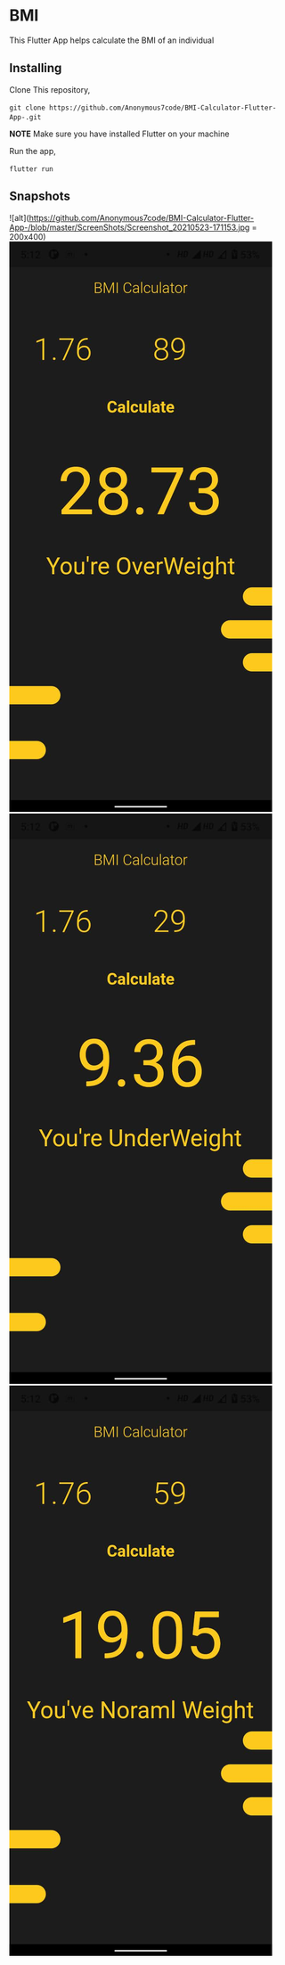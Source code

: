 # BMI

This Flutter App helps calculate the BMI of an individual

## Installing

Clone This repository,

`git clone https://github.com/Anonymous7code/BMI-Calculator-Flutter-App-.git`

**NOTE**
Make sure you have installed Flutter on your machine

Run the app,

`flutter run `

##  Snapshots
![alt](https://github.com/Anonymous7code/BMI-Calculator-Flutter-App-/blob/master/ScreenShots/Screenshot_20210523-171153.jpg = 200x400)
![alt text](https://github.com/Anonymous7code/BMI-Calculator-Flutter-App-/blob/master/ScreenShots/Screenshot_20210523-171248.jpg)
![alt text](https://github.com/Anonymous7code/BMI-Calculator-Flutter-App-/blob/master/ScreenShots/Screenshot_20210523-171236.jpg)
![alt text](https://github.com/Anonymous7code/BMI-Calculator-Flutter-App-/blob/master/ScreenShots/Screenshot_20210523-171227.jpg)

